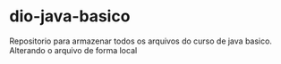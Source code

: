 # dio-java-basico
Repositorio para armazenar todos os arquivos do curso de java basico.
Alterando o arquivo de forma local
